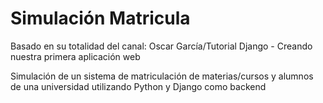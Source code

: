 # Simulación Matricula
Basado en su totalidad del canal: Oscar García/Tutorial Django - Creando nuestra primera aplicación web

Simulación de un sistema de matriculación de materias/cursos y alumnos de una universidad utilizando Python y Django como backend
